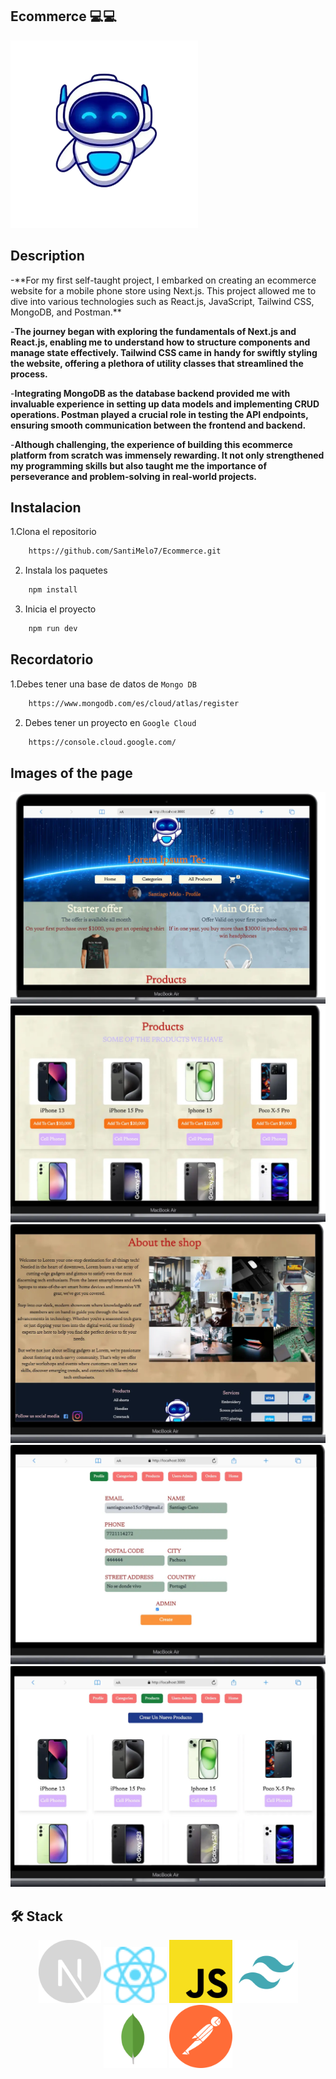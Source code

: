 ## Ecommerce 💻💻
<a href="https://ecommerce-tec.netlify.app">
  <img width="300px" src="./public/logo.webp" alt="Logo" width="800" />
</a>

## Description
<div aling="center">
-**For my first self-taught project, I embarked on creating an ecommerce website for a mobile phone store using Next.js. This project allowed me to dive into various technologies such as React.js, JavaScript, Tailwind CSS, MongoDB, and Postman.**

-**The journey began with exploring the fundamentals of Next.js and React.js, enabling me to understand how to structure components and manage state effectively. Tailwind CSS came in handy for swiftly styling the website, offering a plethora of utility classes that streamlined the process.**

-**Integrating MongoDB as the database backend provided me with invaluable experience in setting up data models and implementing CRUD operations. Postman played a crucial role in testing the API endpoints, ensuring smooth communication between the frontend and backend.**

-**Although challenging, the experience of building this ecommerce platform from scratch was immensely rewarding. It not only strengthened my programming skills but also taught me the importance of perseverance and problem-solving in real-world projects.**
</div>

## Instalacion

1.Clona el repositorio
```sh
    https://github.com/SantiMelo7/Ecommerce.git
```

2. Instala los paquetes
```sh
    npm install
```

3. Inicia el proyecto
```sh
    npm run dev
```

## Recordatorio

1.Debes tener una base de datos de `Mongo DB`
```sh
    https://www.mongodb.com/es/cloud/atlas/register
```

2. Debes tener un proyecto en `Google Cloud`
```sh
    https://console.cloud.google.com/
```


## Images of the page
<div>
    <img src="/public/readme/photo-1.webp"></img>
    <img src="/public/readme/photo-2.webp"></img>
    <img src="/public/readme/photo-3.webp"></img>
    <img src="/public/readme/photo-4.webp"></img>
    <img src="/public/readme/photo-5.webp"></img>
</div>

## 🛠️ Stack
<div align="center">
    <img width="20%" height="20%" src="/public/readme/Next.svg"></img>
    <img width="20%" height="20%" src="/public/readme/React.svg"></img>
    <img width="20%" height="20%" src="/public/readme/Javascript.svg"></img>
    <img width="20%" height="20%" src="/public/readme/Tailwind.png"></img>
    <img width="20%" height="20%" src="/public/readme/Mongo.svg"></img>
    <img width="20%" height="20%" src="/public/readme/Postman.svg"></img>
</div>

